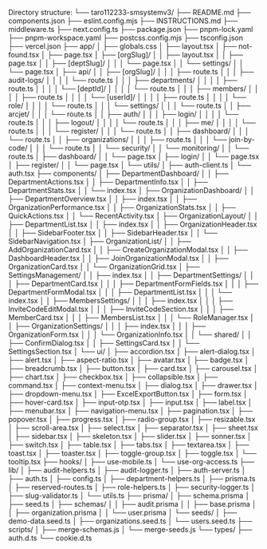 Directory structure:
└── taro112233-smsystemv3/
    ├── README.md
    ├── components.json
    ├── eslint.config.mjs
    ├── INSTRUCTIONS.md
    ├── middleware.ts
    ├── next.config.ts
    ├── package.json
    ├── pnpm-lock.yaml
    ├── pnpm-workspace.yaml
    ├── postcss.config.mjs
    ├── tsconfig.json
    ├── vercel.json
    ├── app/
    │   ├── globals.css
    │   ├── layout.tsx
    │   ├── not-found.tsx
    │   ├── page.tsx
    │   ├── [orgSlug]/
    │   │   ├── layout.tsx
    │   │   ├── page.tsx
    │   │   ├── [deptSlug]/
    │   │   │   └── page.tsx
    │   │   └── settings/
    │   │       └── page.tsx
    │   ├── api/
    │   │   ├── [orgSlug]/
    │   │   │   ├── route.ts
    │   │   │   ├── audit-logs/
    │   │   │   │   └── route.ts
    │   │   │   ├── departments/
    │   │   │   │   ├── route.ts
    │   │   │   │   └── [deptId]/
    │   │   │   │       └── route.ts
    │   │   │   ├── members/
    │   │   │   │   ├── route.ts
    │   │   │   │   └── [userId]/
    │   │   │   │       ├── route.ts
    │   │   │   │       └── role/
    │   │   │   │           └── route.ts
    │   │   │   └── settings/
    │   │   │       └── route.ts
    │   │   ├── arcjet/
    │   │   │   └── route.ts
    │   │   ├── auth/
    │   │   │   ├── login/
    │   │   │   │   └── route.ts
    │   │   │   ├── logout/
    │   │   │   │   └── route.ts
    │   │   │   ├── me/
    │   │   │   │   └── route.ts
    │   │   │   └── register/
    │   │   │       └── route.ts
    │   │   ├── dashboard/
    │   │   │   └── route.ts
    │   │   ├── organizations/
    │   │   │   ├── route.ts
    │   │   │   └── join-by-code/
    │   │   │       └── route.ts
    │   │   └── security/
    │   │       └── monitoring/
    │   │           └── route.ts
    │   ├── dashboard/
    │   │   └── page.tsx
    │   ├── login/
    │   │   └── page.tsx
    │   ├── register/
    │   │   └── page.tsx
    │   └── utils/
    │       ├── auth-client.ts
    │       └── auth.tsx
    ├── components/
    │   ├── DepartmentDashboard/
    │   │   ├── DepartmentActions.tsx
    │   │   ├── DepartmentInfo.tsx
    │   │   ├── DepartmentStats.tsx
    │   │   └── index.tsx
    │   ├── OrganizationDashboard/
    │   │   ├── DepartmentOverview.tsx
    │   │   ├── index.tsx
    │   │   ├── OrganizationPerformance.tsx
    │   │   ├── OrganizationStats.tsx
    │   │   ├── QuickActions.tsx
    │   │   └── RecentActivity.tsx
    │   ├── OrganizationLayout/
    │   │   ├── DepartmentList.tsx
    │   │   ├── index.tsx
    │   │   ├── OrganizationHeader.tsx
    │   │   ├── SidebarFooter.tsx
    │   │   ├── SidebarHeader.tsx
    │   │   └── SidebarNavigation.tsx
    │   ├── OrganizationList/
    │   │   ├── AddOrganizationCard.tsx
    │   │   ├── CreateOrganizationModal.tsx
    │   │   ├── DashboardHeader.tsx
    │   │   ├── JoinOrganizationModal.tsx
    │   │   ├── OrganizationCard.tsx
    │   │   └── OrganizationGrid.tsx
    │   ├── SettingsManagement/
    │   │   ├── index.tsx
    │   │   ├── DepartmentSettings/
    │   │   │   ├── DepartmentCard.tsx
    │   │   │   ├── DepartmentFormFields.tsx
    │   │   │   ├── DepartmentFormModal.tsx
    │   │   │   ├── DepartmentList.tsx
    │   │   │   └── index.tsx
    │   │   ├── MembersSettings/
    │   │   │   ├── index.tsx
    │   │   │   ├── InviteCodeEditModal.tsx
    │   │   │   ├── InviteCodeSection.tsx
    │   │   │   ├── MemberCard.tsx
    │   │   │   ├── MembersList.tsx
    │   │   │   └── RoleManager.tsx
    │   │   ├── OrganizationSettings/
    │   │   │   ├── index.tsx
    │   │   │   ├── OrganizationForm.tsx
    │   │   │   └── OrganizationInfo.tsx
    │   │   └── shared/
    │   │       ├── ConfirmDialog.tsx
    │   │       ├── SettingsCard.tsx
    │   │       └── SettingsSection.tsx
    │   └── ui/
    │       ├── accordion.tsx
    │       ├── alert-dialog.tsx
    │       ├── alert.tsx
    │       ├── aspect-ratio.tsx
    │       ├── avatar.tsx
    │       ├── badge.tsx
    │       ├── breadcrumb.tsx
    │       ├── button.tsx
    │       ├── card.tsx
    │       ├── carousel.tsx
    │       ├── chart.tsx
    │       ├── checkbox.tsx
    │       ├── collapsible.tsx
    │       ├── command.tsx
    │       ├── context-menu.tsx
    │       ├── dialog.tsx
    │       ├── drawer.tsx
    │       ├── dropdown-menu.tsx
    │       ├── ExcelExportButton.tsx
    │       ├── form.tsx
    │       ├── hover-card.tsx
    │       ├── input-otp.tsx
    │       ├── input.tsx
    │       ├── label.tsx
    │       ├── menubar.tsx
    │       ├── navigation-menu.tsx
    │       ├── pagination.tsx
    │       ├── popover.tsx
    │       ├── progress.tsx
    │       ├── radio-group.tsx
    │       ├── resizable.tsx
    │       ├── scroll-area.tsx
    │       ├── select.tsx
    │       ├── separator.tsx
    │       ├── sheet.tsx
    │       ├── sidebar.tsx
    │       ├── skeleton.tsx
    │       ├── slider.tsx
    │       ├── sonner.tsx
    │       ├── switch.tsx
    │       ├── table.tsx
    │       ├── tabs.tsx
    │       ├── textarea.tsx
    │       ├── toast.tsx
    │       ├── toaster.tsx
    │       ├── toggle-group.tsx
    │       ├── toggle.tsx
    │       └── tooltip.tsx
    ├── hooks/
    │   ├── use-mobile.ts
    │   └── use-org-access.ts
    ├── lib/
    │   ├── audit-helpers.ts
    │   ├── audit-logger.ts
    │   ├── auth-server.ts
    │   ├── auth.ts
    │   ├── config.ts
    │   ├── department-helpers.ts
    │   ├── prisma.ts
    │   ├── reserved-routes.ts
    │   ├── role-helpers.ts
    │   ├── security-logger.ts
    │   ├── slug-validator.ts
    │   └── utils.ts
    ├── prisma/
    │   ├── schema.prisma
    │   ├── seed.ts
    │   ├── schemas/
    │   │   ├── audit.prisma
    │   │   ├── base.prisma
    │   │   ├── organization.prisma
    │   │   └── user.prisma
    │   └── seeds/
    │       ├── demo-data.seed.ts
    │       ├── organizations.seed.ts
    │       └── users.seed.ts
    ├── scripts/
    │   ├── merge-schemas.js
    │   └── merge-seeds.js
    └── types/
        ├── auth.d.ts
        └── cookie.d.ts